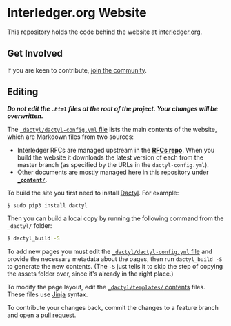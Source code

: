 # Interledger.org Website

This repository holds the code behind the website at [interledger.org](https://interledger.org).

## Get Involved

If you are keen to contribute, [join the community](https://interledger.org/community.html).

## Editing

***Do not edit the `.html` files at the root of the project. Your changes will be overwritten.***

The [`_dactyl/dactyl-config.yml` file](_dactyl/dactyl-config.yml) lists the main contents of the website, which are Markdown files from two sources:

- Interledger RFCs are managed upstream in the [**RFCs repo**](https://github.com/interledger/rfcs/). When you build the website it downloads the latest version of each from the master branch (as specified by the URLs in the `dactyl-config.yml`).
- Other documents are mostly managed here in this repository under [**`_content/`**](_content/).

To build the site you first need to install [Dactyl](https://github.com/ripple/dactyl). For example:

```sh
$ sudo pip3 install dactyl
```

Then you can build a local copy by running the following command from the `_dactyl/` folder:

```sh
$ dactyl_build -S
```

To add new pages you must edit the [`_dactyl/dactyl-config.yml` file](_dactyl/dactyl-config.yml) and provide the necessary metadata about the pages, then run `dactyl_build -S` to generate the new contents. (The `-S` just tells it to skip the step of copying the assets folder over, since it's already in the right place.)

To modify the page layout, edit the [`_dactyl/templates/` contents](_dactyl/templates/) files. These files use [Jinja](https://palletsprojects.com/p/jinja/) syntax.

To contribute your changes back, commit the changes to a feature branch and open a [pull request](https://help.github.com/en/articles/about-pull-requests).

<!-- EVENTUALLY:

Humans should make changes by opening PRs against the `develop` branch, never modifying the `master` branch directly nor opening PRs to `master`. CI should automatically merge any changes from the `develop` branch to the `master` branch, then build and commit the HTML changes to the master branch so that the website updates automatically.

CI should also build and run the link checker on PRs to the develop branch to make sure all is good before anything gets merged.

-->
